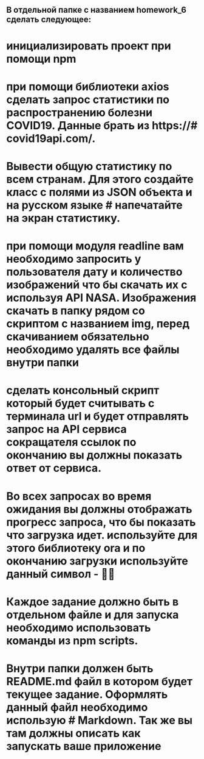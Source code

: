 ## В отдельной папке с названием homework_6 сделать следующее:
# инициализировать проект при помощи npm
# при помощи библиотеки axios сделать запрос статистики по распространению болезни COVID19. Данные брать из https://# covid19api.com/.
# Вывести общую статистику по всем странам. Для этого создайте класс с полями из JSON объекта и на русском языке # напечатайте на экран статистику.
# при помощи модуля readline вам необходимо запросить у пользователя дату и количество изображений что бы скачать их с используя API NASA. Изображения скачать в папку рядом со скриптом с названием img, перед скачиванием обязательно необходимо удалять все файлы внутри папки
# сделать консольный скрипт который будет считывать с терминала url и будет отправлять запрос на API сервиса сокращателя ссылок по окончанию вы должны показать ответ от сервиса.
# Во всех запросах во время ожидания вы должны отображать прогресс запроса, что бы показать что загрузка идет. используйте для этого библиотеку ora и по окончанию загрузки используйте данный символ - 👨‍💻
# Каждое задание должно быть в отдельном файле и для запуска необходимо использовать команды из npm scripts.
# Внутри папки должен быть README.md файл в котором будет текущее задание. Оформлять данный файл необходимо использую # Markdown. Так же вы там должны описать как запускать ваше приложение